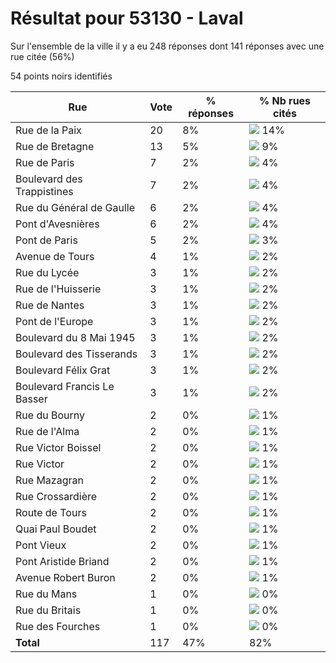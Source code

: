 # Résultat pour 53130 - Laval

Sur l'ensemble de la ville il y a eu 248 réponses dont 141 réponses avec une rue citée (56%)

54 points noirs identifiés

| Rue | Vote | % réponses | % Nb rues cités|
|-----|------|------------|----------------|
| Rue de la Paix | 20 | 8% | <img src="../../img/bar_14.gif" />&nbsp;14%|
| Rue de Bretagne | 13 | 5% | <img src="../../img/bar_9.gif" />&nbsp;9%|
| Rue de Paris | 7 | 2% | <img src="../../img/bar_4.gif" />&nbsp;4%|
| Boulevard des Trappistines | 7 | 2% | <img src="../../img/bar_4.gif" />&nbsp;4%|
| Rue du Général de Gaulle | 6 | 2% | <img src="../../img/bar_4.gif" />&nbsp;4%|
| Pont d'Avesnières | 6 | 2% | <img src="../../img/bar_4.gif" />&nbsp;4%|
| Pont de Paris | 5 | 2% | <img src="../../img/bar_3.gif" />&nbsp;3%|
| Avenue de Tours | 4 | 1% | <img src="../../img/bar_2.gif" />&nbsp;2%|
| Rue du Lycée | 3 | 1% | <img src="../../img/bar_2.gif" />&nbsp;2%|
| Rue de l'Huisserie | 3 | 1% | <img src="../../img/bar_2.gif" />&nbsp;2%|
| Rue de Nantes | 3 | 1% | <img src="../../img/bar_2.gif" />&nbsp;2%|
| Pont de l'Europe | 3 | 1% | <img src="../../img/bar_2.gif" />&nbsp;2%|
| Boulevard du 8 Mai 1945 | 3 | 1% | <img src="../../img/bar_2.gif" />&nbsp;2%|
| Boulevard des Tisserands | 3 | 1% | <img src="../../img/bar_2.gif" />&nbsp;2%|
| Boulevard Félix Grat | 3 | 1% | <img src="../../img/bar_2.gif" />&nbsp;2%|
| Boulevard Francis Le Basser | 3 | 1% | <img src="../../img/bar_2.gif" />&nbsp;2%|
| Rue du Bourny | 2 | 0% | <img src="../../img/bar_1.gif" />&nbsp;1%|
| Rue de l'Alma | 2 | 0% | <img src="../../img/bar_1.gif" />&nbsp;1%|
| Rue Victor Boissel | 2 | 0% | <img src="../../img/bar_1.gif" />&nbsp;1%|
| Rue Victor | 2 | 0% | <img src="../../img/bar_1.gif" />&nbsp;1%|
| Rue Mazagran | 2 | 0% | <img src="../../img/bar_1.gif" />&nbsp;1%|
| Rue Crossardière | 2 | 0% | <img src="../../img/bar_1.gif" />&nbsp;1%|
| Route de Tours | 2 | 0% | <img src="../../img/bar_1.gif" />&nbsp;1%|
| Quai Paul Boudet | 2 | 0% | <img src="../../img/bar_1.gif" />&nbsp;1%|
| Pont Vieux | 2 | 0% | <img src="../../img/bar_1.gif" />&nbsp;1%|
| Pont Aristide Briand | 2 | 0% | <img src="../../img/bar_1.gif" />&nbsp;1%|
| Avenue Robert Buron | 2 | 0% | <img src="../../img/bar_1.gif" />&nbsp;1%|
| Rue du Mans | 1 | 0% | <img src="../../img/bar_0.gif" />&nbsp;0%|
| Rue du Britais | 1 | 0% | <img src="../../img/bar_0.gif" />&nbsp;0%|
| Rue des Fourches | 1 | 0% | <img src="../../img/bar_0.gif" />&nbsp;0%|
| **Total** | 117 | 47% | 82%|
